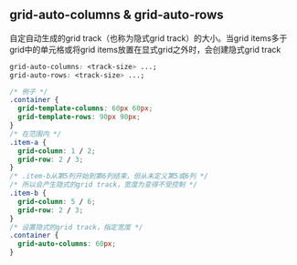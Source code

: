 
## grid-auto-columns & grid-auto-rows
自定自动生成的grid track（也称为隐式grid track）的大小。当grid items多于grid中的单元格或将grid items放置在显式grid之外时，会创建隐式grid track
```css
grid-auto-columns: <track-size> ...;
grid-auto-rows: <track-size> ...;

/* 例子 */
.container {
  grid-template-columns: 60px 60px;
  grid-template-rows: 90px 90px;
}
/* 在范围内 */
.item-a {
  grid-column: 1 / 2;
  grid-row: 2 / 3;
}
/* .item-b从第5列开始到第6列结束，但从未定义第5或6列 */
/* 所以会产生隐式的grid track，宽度为变得不受控制 */
.item-b {
  grid-column: 5 / 6;
  grid-row: 2 / 3;
}
/* 设置隐式的grid track，指定宽度 */
.container {
  grid-auto-columns: 60px;
}
```